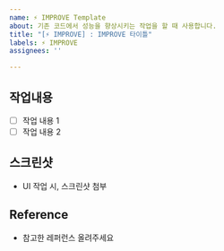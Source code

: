 ```yaml
---
name: ⚡️ IMPROVE Template
about: 기존 코드에서 성능을 향상시키는 작업을 할 때 사용합니다.
title: "[⚡️ IMPROVE] : IMPROVE 타이틀"
labels: ⚡️ IMPROVE
assignees: ''

---
```


## 작업내용
- [ ] 작업 내용 1
- [ ] 작업 내용 2

## 스크린샷 
- UI 작업 시, 스크린샷 첨부

## Reference
- 참고한 레퍼런스 올려주세요

